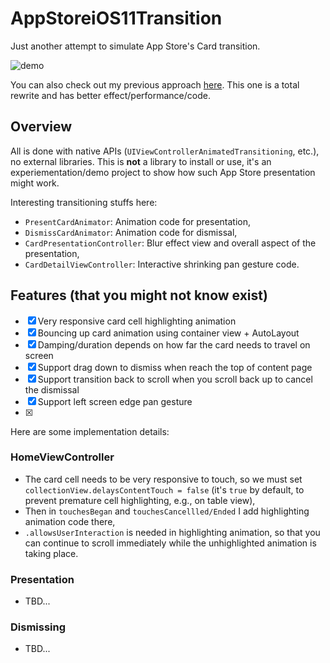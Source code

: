 # AppStoreiOS11Transition

Just another attempt to simulate App Store's Card transition.

![demo](https://raw.githubusercontent.com/aunnnn/AppStoreiOS11InteractiveTransition/master/appstoreios11.gif)

You can also check out my previous approach [here](https://github.com/aunnnn/AppStoreiOS11InteractiveTransition_old). This one is a total rewrite and has better effect/performance/code.

## Overview
All is done with native APIs (`UIViewControllerAnimatedTransitioning`, etc.), no external libraries. This is **not** a library to install or use, it's an experiementation/demo project to show how such App Store presentation might work.

Interesting transitioning stuffs here:
- `PresentCardAnimator`: Animation code for presentation,
- `DismissCardAnimator`: Animation code for dismissal,
- `CardPresentationController`: Blur effect view and overall aspect of the presentation,
- `CardDetailViewController`: Interactive shrinking pan gesture code.

## Features (that you might not know exist)
- [x] Very responsive card cell highlighting animation
- [x] Bouncing up card animation using container view + AutoLayout
- [x] Damping/duration depends on how far the card needs to travel on screen
- [x] Support drag down to dismiss when reach the top of content page
- [x] Support transition back to scroll when you scroll back up to cancel the dismissal
- [x] Support left screen edge pan gesture 
- [x] 

Here are some implementation details:

### HomeViewController
- The card cell needs to be very responsive to touch, so we must set `collectionView.delaysContentTouch = false` (it's `true` by default, to prevent premature cell highlighting, e.g., on table view),
- Then in `touchesBegan` and `touchesCancellled/Ended` I add highlighting animation code there,
- `.allowsUserInteraction` is needed in highlighting animation, so that you can continue to scroll immediately while the unhighlighted animation is taking place.

### Presentation
- TBD...

### Dismissing
- TBD...
